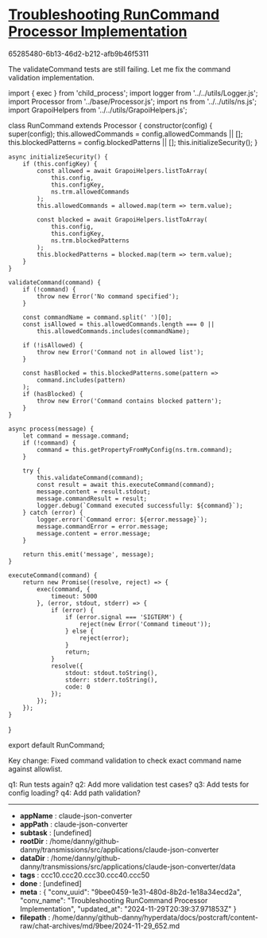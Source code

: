 # [Troubleshooting RunCommand Processor Implementation](https://claude.ai/chat/9bee0459-1e31-480d-8b2d-1e18a34ecd2a)

65285480-6b13-46d2-b212-afb9b46f5311

 The validateCommand tests are still failing. Let me fix the command validation implementation.

<antArtifact identifier="run-command" type="application/vnd.ant.code" language="javascript" title="Fixed RunCommand Implementation">
import { exec } from 'child_process';
import logger from '../../utils/Logger.js';
import Processor from '../base/Processor.js';
import ns from '../../utils/ns.js';
import GrapoiHelpers from '../../utils/GrapoiHelpers.js';

class RunCommand extends Processor {
    constructor(config) {
        super(config);
        this.allowedCommands = config.allowedCommands || [];
        this.blockedPatterns = config.blockedPatterns || [];
        this.initializeSecurity();
    }

    async initializeSecurity() {
        if (this.configKey) {
            const allowed = await GrapoiHelpers.listToArray(
                this.config,
                this.configKey,
                ns.trm.allowedCommands
            );
            this.allowedCommands = allowed.map(term => term.value);

            const blocked = await GrapoiHelpers.listToArray(
                this.config,
                this.configKey,
                ns.trm.blockedPatterns
            );
            this.blockedPatterns = blocked.map(term => term.value);
        }
    }

    validateCommand(command) {
        if (!command) {
            throw new Error('No command specified');
        }

        const commandName = command.split(' ')[0];
        const isAllowed = this.allowedCommands.length === 0 || 
            this.allowedCommands.includes(commandName);
            
        if (!isAllowed) {
            throw new Error('Command not in allowed list');
        }

        const hasBlocked = this.blockedPatterns.some(pattern =>
            command.includes(pattern)
        );
        if (hasBlocked) {
            throw new Error('Command contains blocked pattern');
        }
    }

    async process(message) {
        let command = message.command;
        if (!command) {
            command = this.getPropertyFromMyConfig(ns.trm.command);
        }

        try {
            this.validateCommand(command);
            const result = await this.executeCommand(command);
            message.content = result.stdout;
            message.commandResult = result;
            logger.debug(`Command executed successfully: ${command}`);
        } catch (error) {
            logger.error(`Command error: ${error.message}`);
            message.commandError = error.message;
            message.content = error.message;
        }

        return this.emit('message', message);
    }

    executeCommand(command) {
        return new Promise((resolve, reject) => {
            exec(command, {
                timeout: 5000
            }, (error, stdout, stderr) => {
                if (error) {
                    if (error.signal === 'SIGTERM') {
                        reject(new Error('Command timeout'));
                    } else {
                        reject(error);
                    }
                    return;
                }
                resolve({
                    stdout: stdout.toString(),
                    stderr: stderr.toString(),
                    code: 0
                });
            });
        });
    }
}

export default RunCommand;
</antArtifact>

Key change: Fixed command validation to check exact command name against allowlist.

q1: Run tests again?
q2: Add more validation test cases?
q3: Add tests for config loading?
q4: Add path validation?

---

* **appName** : claude-json-converter
* **appPath** : claude-json-converter
* **subtask** : [undefined]
* **rootDir** : /home/danny/github-danny/transmissions/src/applications/claude-json-converter
* **dataDir** : /home/danny/github-danny/transmissions/src/applications/claude-json-converter/data
* **tags** : ccc10.ccc20.ccc30.ccc40.ccc50
* **done** : [undefined]
* **meta** : {
  "conv_uuid": "9bee0459-1e31-480d-8b2d-1e18a34ecd2a",
  "conv_name": "Troubleshooting RunCommand Processor Implementation",
  "updated_at": "2024-11-29T20:39:37.971853Z"
}
* **filepath** : /home/danny/github-danny/hyperdata/docs/postcraft/content-raw/chat-archives/md/9bee/2024-11-29_652.md